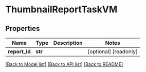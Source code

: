 # ThumbnailReportTaskVM


## Properties
Name | Type | Description | Notes
------------ | ------------- | ------------- | -------------
**report_id** | **str** |  | [optional] [readonly] 

[[Back to Model list]](../README.md#documentation-for-models) [[Back to API list]](../README.md#documentation-for-api-endpoints) [[Back to README]](../README.md)


